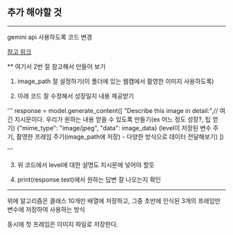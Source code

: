## 추가 해야할 것

---


gemini api 사용하도록 코드 변경


[참고 링크](https://www.magicaiprompts.com/docs/develop-ai-service/gemeni-multimodal-api/)


** 여기서 2번 잘 참고해서 만들어 보기


1. image_path 잘 설정하기(이 폴더에 있는 웹캠에서 촬영한 이미지 사용하도록)

2. 아래 코드 잘 수정해서 성장일지 내용 제공받기


'''
response = model.generate_content([
    "Describe this image in detail:",// 여긴 지시문이다. 우리가 원하는 내용 얻을 수 있도록 만들기(ex 어느 정도 성장?, 팁 얻기)
    {"mime_type": "image/jpeg", "data": image_data} (level이 저장된 변수 주기, 촬영한 프레임 주기(image_path에 저장) - 다양한 방식으로 데이터 전달해보기)
])

'''


3. 위 코드에서 level에 대한 설명도 지시문에 넣어야 할듯


4. print(response.text)에서 원하는 답변 잘 나오는지 확인


---
위에 알고리즘은 클래스 10개만 배열에 저장하고, 그중 초반에 인식된 3개의 프레임만 변수에 저장하여 사용하는 방식


동시에 첫 프레임은 이미지 파일로 저장한다.
